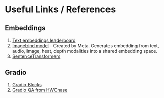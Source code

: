 # Useful Links / References

## Embeddings

1) [Text embeddings leaderboard](https://huggingface.co/spaces/mteb/leaderboard)
2) [Imagebind model](https://ai.meta.com/blog/imagebind-six-modalities-binding-ai/) - Created by Meta. Generates embedding from text, audio, image, heat, depth modalities into a shared embedding space.
3) [SentenceTransformers](https://www.sbert.net/examples/applications/semantic-search/README.html)

## Gradio
1) [Gradio Blocks](https://huggingface.co/spaces/Gradio-Blocks/document-qa/blob/main/app.py)
2) [Gradio QA from HWChase](https://github.com/hwchase17/conversation-qa-gradio/blob/master/app.py)
